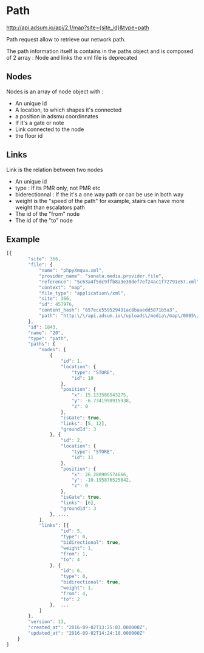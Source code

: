 # Path

http://api.adsum.io/api/2.1/map?site={site_id}&type=path

Path request allow to retrieve our network path.

The path information itself is contains in the paths object and is composed of 2 array :  Node and links
the xml file is deprecated 

## Nodes
Nodes is an array of node object with :

+ An unique id
+ A location, to which shapes it's connected
+ a position in adsmu coordinnates
+ If it's a gate or note
+ Link connected to the node
+ the floor id

## Links

Link is the relation between two nodes

+ An unique id
+ type : If its PMR only, not PMR etc 
+ biderectionnal : If the it's a one way path or can be use in both way
+ weight is the "speed of the path" for example, stairs can have more weight than escalators path
+ The id of the "from" node 
+ The id of the "to" node


## Example


```javascript
[{
		"site": 366,
		"file": {
			"name": "phpyXmqua.xml",
			"provider_name": "sonata.media.provider.file",
			"reference": "5c63a4f5dc9ffb8a3e30def7ef24ac1f72791e57.xml",
			"context": "map",
			"file_type": "application\/xml",
			"site": 366,
			"id": 457976,
			"content_hash": "657ece559529431ac8baaedd5871b5a3",
			"path": "http:\/\/api.adsum.io\/uploads\/media\/map\/0005\/58\/5c63a4f5dc9ffb8a3e30def7ef24ac1f72791e57.xml"
		},
		"id": 1843,
		"name": "20",
		"type": "path",
		"paths": {
			"nodes": [
				{
					"id": 1,
					"location": {
						"type": "STORE",
						"id": 10
					},
					"position": {
						"x": 15.133586543275,
						"y": -6.7341998915938,
						"z": 0
					},
					"isGate": true,
					"links": [5, 12],
					"groundId": 3
				}, {
					"id": 2,
					"location": {
						"type": "STORE",
						"id": 11
					},
					"position": {
						"x": 26.280905574666,
						"y": -10.195876525842,
						"z": 0
					},
					"isGate": true,
					"links": [6],
					"groundId": 3
				}, ....
			],
			"links": [{
					"id": 5,
					"type": 0,
					"bidirectional": true,
					"weight": 1,
					"from": 1,
					"to": 4
				}, {
					"id": 6,
					"type": 0,
					"bidirectional": true,
					"weight": 1,
					"from": 4,
					"to": 2
				},  ...
			]
		},
		"version": 13,
		"created_at": "2016-09-02T13:25:03.000000Z",
		"updated_at": "2016-09-02T14:24:10.000000Z"
	}
]
```